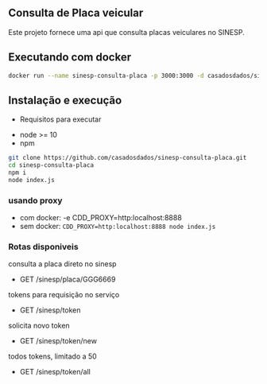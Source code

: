 ## Consulta de Placa veicular
Este projeto fornece uma api que consulta placas veiculares no SINESP.

## Executando com docker
```bash
docker run --name sinesp-consulta-placa -p 3000:3000 -d casadosdados/sinesp-consulta-placa
```

## Instalação  e execução
- Requisitos para executar
* node >= 10
* npm
 
```bash
git clone https://github.com/casadosdados/sinesp-consulta-placa.git
cd sinesp-consulta-placa
npm i
node index.js
```

### usando proxy
- com docker: -e CDD_PROXY=http:localhost:8888
- sem docker: ```CDD_PROXY=http:localhost:8888 node index.js```


### Rotas disponiveis

consulta a placa direto no sinesp
- GET /sinesp/placa/GGG6669

tokens para requisição no serviço
- GET /sinesp/token

solicita novo token
- GET /sinesp/token/new

todos tokens, limitado a 50
- GET /sinesp/token/all